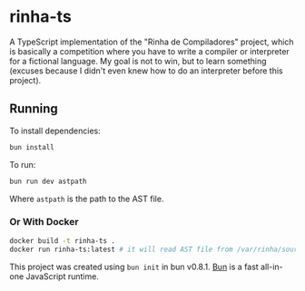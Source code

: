 # rinha-ts

A TypeScript implementation of the "Rinha de Compiladores" project, which is basically a competition where you have to write a compiler or interpreter for a fictional language. My goal is not to win, but to learn something (excuses because I didn't even knew how to do an interpreter before this project).


## Running

To install dependencies:

```bash
bun install
```

To run:

```bash
bun run dev astpath
```

Where `astpath` is the path to the AST file.

### Or With Docker

```bash
docker build -t rinha-ts .
docker run rinha-ts:latest # it will read AST file from /var/rinha/source.rinha.json as specified
```

This project was created using `bun init` in bun v0.8.1. [Bun](https://bun.sh) is a fast all-in-one JavaScript runtime.
